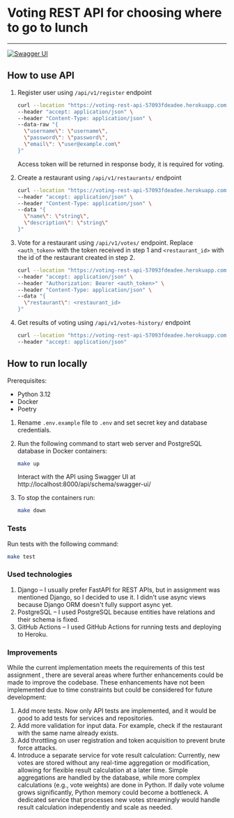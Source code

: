 # Voting REST API for choosing where to go to lunch

---

[![Swagger UI](https://img.shields.io/badge/Swagger-API_Documentation-brightgreen)](https://voting-rest-api-57093fdeadee.herokuapp.com/api/schema/swagger-ui/#/)


## How to use API

1. Register user using `/api/v1/register` endpoint
    ```bash
    curl --location "https://voting-rest-api-57093fdeadee.herokuapp.com/api/v1/register/" \
    --header "accept: application/json" \
    --header "Content-Type: application/json" \
    --data-raw "{
      \"username\": \"username\",
      \"password\": \"password\",
      \"email\": \"user@example.com\"
    }"
    ```
    Access token will be returned in response body, it is required for voting.

2. Create a restaurant using `/api/v1/restaurants/` endpoint
    ```bash
    curl --location "https://voting-rest-api-57093fdeadee.herokuapp.com/api/v1/restaurants/" \
    --header "accept: application/json" \
    --header "Content-Type: application/json" \
    --data "{
      \"name\": \"string\",
      \"description\": \"string\"
    }"
    ```

3. Vote for a restaurant using `/api/v1/votes/` endpoint. Replace `<auth_token>` with the token received in step 1 and 
`<restaurant_id>` with the id of the restaurant created in step 2.
    ```bash
    curl --location "https://voting-rest-api-57093fdeadee.herokuapp.com/api/v1/votes/" \
    --header "accept: application/json" \
    --header "Authorization: Bearer <auth_token>" \
    --header "Content-Type: application/json" \
    --data "{
      \"restaurant\": <restaurant_id>
    }"
    ```
   
4. Get results of voting using `/api/v1/votes-history/` endpoint
   ```bash
   curl --location "https://voting-rest-api-57093fdeadee.herokuapp.com/api/v1/votes-history/?start_date=2024-09-01&end_date=2024-09-30" \
   --header "accept: application/json"
   ```
   
## How to run locally

Prerequisites:
- Python 3.12
- Docker
- Poetry

1. Rename `.env.example` file to `.env` and set secret key and database credentials.

2. Run the following command to start web server and PostgreSQL database in Docker containers:
   ```bash
   make up
   ```
   
   Interact with the API using Swagger UI at http://localhost:8000/api/schema/swagger-ui/

3. To stop the containers run:
   ```bash
   make down
   ```
   
### Tests

Run tests with the following command:
```bash
make test
```

### Used technologies
1. Django – I usually prefer FastAPI for REST APIs, but in assignment was mentioned Django, so I decided to use it.
I didn't use async views because Django ORM doesn't fully support async yet.
2. PostgreSQL – I used PostgreSQL because entities have relations and their schema is fixed.
3. GitHub Actions – I used GitHub Actions for running tests and deploying to Heroku.

### Improvements
While the current implementation meets the requirements of this test assignment , there are several areas where further
enhancements could be made to improve the codebase. These enhancements have not been implemented due to time constraints 
but could be considered for future development:

1. Add more tests. Now only API tests are implemented, and it would be good to add tests for services and repositories.
2. Add more validation for input data. For example, check if the restaurant with the same name already exists. 
3. Add throttling on user registration and token acquisition to prevent brute force attacks.
4. Introduce a separate service for vote result calculation: Currently, new votes are stored without any real-time 
aggregation or modification, allowing for flexible result calculation at a later time. Simple aggregations are handled 
by the database, while more complex calculations (e.g., vote weights) are done in Python. If daily vote volume grows 
significantly, Python memory could become a bottleneck. A dedicated service that processes new votes streamingly would 
handle result calculation independently and scale as needed.




